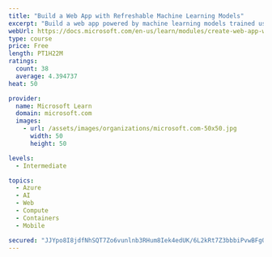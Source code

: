 ```yaml
---
title: "Build a Web App with Refreshable Machine Learning Models"
excerpt: "Build a web app powered by machine learning models trained using Custom Vision AI service, and learn how to refresh them with GitHub Actions."
webUrl: https://docs.microsoft.com/en-us/learn/modules/create-web-app-with-refreshable-models/
type: course
price: Free
length: PT1H22M
ratings:
  count: 38
  average: 4.394737
heat: 50

provider:
  name: Microsoft Learn
  domain: microsoft.com
  images:
    - url: /assets/images/organizations/microsoft.com-50x50.jpg
      width: 50
      height: 50

levels:
  - Intermediate

topics:
  - Azure
  - AI
  - Web
  - Compute
  - Containers
  - Mobile

secured: "JJYpo8I8jdfNhSQT7Zo6vunlnb3RHum8Iek4edUK/6L2kRt7Z3bbbiPvwBFgORdJbsfdDJJfcfBbhu2BBlIsMlH0NdEjCZdngJXTLQrPaLz3K3bXv3iJUATmd04lPc2skX8OZdTK8Y5ZXmeklnmQitHkhJA443apaL+QzfJqbZdxNHcQVHZeg80hOUEB9ihcscnYKNoB0mjjO7IFSOlvHIaqHOonIymqioGb84nCIDQRVjJX2RLJjaiZ66j536oc6lcqRT/17XFqpnuDdCJ7wSPpUTpBrLAh03nxudWMa3pgzzdma5bRsDmhJOE2QF6jDTBYWq3VF32sg6aCAWAFTruuwNav8lxwORA7/BN3raJDlwctX1UBrJFAFnzN0n+r84d3Si2eJqbnoTXnBESz/5YGMh01n3SvRa4XTEpscUA=;TjMU/UCH0NP1zeRCgIf72w=="
---
```


